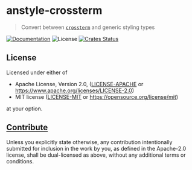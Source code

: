 # anstyle-crossterm

> Convert between [`crossterm`](https://lib.rs/crossterm) and generic styling types

[![Documentation](https://img.shields.io/badge/docs-master-blue.svg)][Documentation]
![License](https://img.shields.io/crates/l/anstyle-crossterm.svg)
[![Crates Status](https://img.shields.io/crates/v/anstyle-crossterm.svg)](https://crates.io/crates/anstyle-crossterm)

## License

Licensed under either of

* Apache License, Version 2.0, ([LICENSE-APACHE](LICENSE-APACHE) or <https://www.apache.org/licenses/LICENSE-2.0>)
* MIT license ([LICENSE-MIT](LICENSE-MIT) or <https://opensource.org/license/mit>)

at your option.

## [Contribute](../../CONTRIBUTING.md)

Unless you explicitly state otherwise, any contribution intentionally
submitted for inclusion in the work by you, as defined in the Apache-2.0
license, shall be dual-licensed as above, without any additional terms or
conditions.

[Crates.io]: https://crates.io/crates/anstyle-crossterm
[Documentation]: https://docs.rs/anstyle-crossterm
